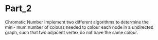 # Part_2
Chromatic Number Implement two different algorithms to determine the mini-
mum number of colours needed to colour each node in a undirected graph, such
that two adjacent vertex do not have the same colour.
